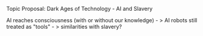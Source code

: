 Topic Proposal: Dark Ages of Technology - AI and Slavery

AI reaches consciousness (with or without our knowledge) - > AI robots still treated as "tools" - > similarities with slavery?
